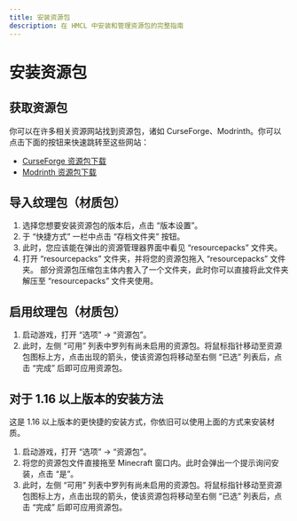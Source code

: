 ```yaml
---
title: 安装资源包
description: 在 HMCL 中安装和管理资源包的完整指南
---
```


# 安装资源包

## 获取资源包

你可以在许多相关资源网站找到资源包，诸如 CurseForge、Modrinth。你可以点击下面的按钮来快速跳转至这些网站：

- [CurseForge 资源包下载](https://www.curseforge.com/minecraft/search?class=texture-packs)
- [Modrinth 资源包下载](https://modrinth.com/resourcepacks)

## 导入纹理包（材质包）

1. 选择您想要安装资源包的版本后，点击 “版本设置”。
2. 于 “快捷方式” 一栏中点击 “存档文件夹” 按钮。
3. 此时，您应该能在弹出的资源管理器界面中看见 “resourcepacks” 文件夹。
4. 打开 “resourcepacks” 文件夹，并将您的资源包拖入 “resourcepacks” 文件夹。
   部分资源包压缩包主体内套入了一个文件夹，此时你可以直接将此文件夹解压至 “resourcepacks” 文件夹使用。

## 启用纹理包（材质包）

1. 启动游戏，打开 “选项” → “资源包”。
2. 此时，左侧 “可用” 列表中罗列有尚未启用的资源包。将鼠标指针移动至资源包图标上方，点击出现的箭头，使该资源包将移动至右侧 “已选” 列表后，点击 “完成” 后即可应用资源包。

## 对于 1.16 以上版本的安装方法

这是 1.16 以上版本的更快捷的安装方式，你依旧可以使用上面的方式来安装材质。

1. 启动游戏，打开 “选项” → “资源包”。
2. 将您的资源包文件直接拖至 Minecraft 窗口内。此时会弹出一个提示询问安装，点击 “是”。
3. 此时，左侧 “可用” 列表中罗列有尚未启用的资源包。将鼠标指针移动至资源包图标上方，点击出现的箭头，使该资源包将移动至右侧 “已选” 列表后，点击 “完成” 后即可应用资源包。
